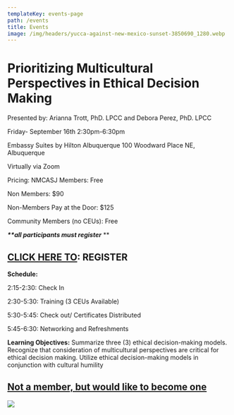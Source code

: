 ```yaml
---
templateKey: events-page
path: /events
title: Events
image: /img/headers/yucca-against-new-mexico-sunset-3850690_1280.webp
---
```

# **Prioritizing Multicultural Perspectives in Ethical Decision Making** 

Presented by: Arianna Trott, PhD. LPCC and Debora Perez, PhD. LPCC 

Friday- September 16th 2:30pm-6:30pm 

Embassy Suites by Hilton Albuquerque 100 Woodward Place NE, Albuquerque   

Virtually via Zoom   

Pricing: NMCASJ Members: Free 

Non Members: $90 

Non-Members Pay at the Door: $125 

Community Members (no CEUs): Free 

***\*\*all participants must register***  \*\*

## [CLICK HERE TO](https://nmca-nm.ezfacility.com/login?SmuFormId=75527FD7-6515-46C4-82FB-E9878BC05C07): REGISTER

**Schedule:** 

2:15-2:30: Check In 

2:30-5:30: Training (3 CEUs Available) 

5:30-5:45: Check out/ Certificates Distributed 

5:45-6:30: Networking and Refreshments  

**Learning Objectives:** Summarize three (3) ethical decision-making models. Recognize that consideration of multicultural perspectives are critical for ethical decision making. Utilize ethical decision-making models in conjunction with cultural humility

## [Not a member, but would like to become one](https://nmca-nm.ezfacility.com/login)

![](/img/screenshot-2022-08-11-9.15.45-pm.png)

<!-- <iframe src="https://calendar.google.com/calendar/embed?src=&ctz=America%2FDenver" style="border: 0; width:100%" width="800" height="600" frameborder="0" scrolling="no"></iframe> -->